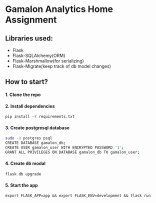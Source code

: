 # Gamalon Analytics Home Assignment

## Libraries used:
* Flask
* Flask-SQLAlchemy(ORM)
* Flask-Marshmallow(for serializing)
* Flask-Migrate(keep track of db model changes)

## How to start?
#### 1. Clone the repo

#### 2. Install dependencies
`pip install -r requirements.txt`

#### 3. Create postgresql database
```bash
sudo -u postgres psql
CREATE DATABASE gamalon_db;
CREATE USER gamalon_user WITH ENCRYPTED PASSWORD '1';
GRANT ALL PRIVILEGES ON DATABASE gamalon_db TO gamalon_user;
```

#### 4. Create db modal
`flask db upgrade`

#### 5. Start the app
`export FLASK_APP=app && export FLASK_ENV=development && flask run`